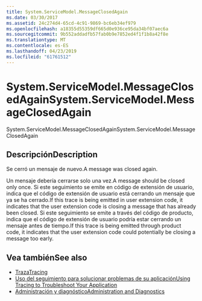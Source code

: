 ```yaml
---
title: System.ServiceModel.MessageClosedAgain
ms.date: 03/30/2017
ms.assetid: 24c274d4-65cd-4c91-9869-bc6eb34ef979
ms.openlocfilehash: a18355d55359df665d0e936ce95da34bf07aec6a
ms.sourcegitcommit: 9b552addadfb57fab0b9e7852ed4f1f1b8a42f8e
ms.translationtype: MT
ms.contentlocale: es-ES
ms.lasthandoff: 04/23/2019
ms.locfileid: "61761512"
---
```

# <a name="systemservicemodelmessageclosedagain"></a><span data-ttu-id="b3670-102">System.ServiceModel.MessageClosedAgain</span><span class="sxs-lookup"><span data-stu-id="b3670-102">System.ServiceModel.MessageClosedAgain</span></span>
<span data-ttu-id="b3670-103">System.ServiceModel.MessageClosedAgain</span><span class="sxs-lookup"><span data-stu-id="b3670-103">System.ServiceModel.MessageClosedAgain</span></span>  
  
## <a name="description"></a><span data-ttu-id="b3670-104">Descripción</span><span class="sxs-lookup"><span data-stu-id="b3670-104">Description</span></span>  
 <span data-ttu-id="b3670-105">Se cerró un mensaje de nuevo.</span><span class="sxs-lookup"><span data-stu-id="b3670-105">A message was closed again.</span></span>  
  
 <span data-ttu-id="b3670-106">Un mensaje debería cerrarse solo una vez.</span><span class="sxs-lookup"><span data-stu-id="b3670-106">A message should be closed only once.</span></span> <span data-ttu-id="b3670-107">Si este seguimiento se emite en código de extensión de usuario, indica que el código de extensión de usuario está cerrando un mensaje que ya se ha cerrado.</span><span class="sxs-lookup"><span data-stu-id="b3670-107">If this trace is being emitted in user extension code, it indicates that the user extension code is closing a message that has already been closed.</span></span> <span data-ttu-id="b3670-108">Si este seguimiento se emite a través del código de producto, indica que el código de extensión de usuario podría estar cerrando un mensaje antes de tiempo.</span><span class="sxs-lookup"><span data-stu-id="b3670-108">If this trace is being emitted through product code, it indicates that the user extension code could potentially be closing a message too early.</span></span>  
  
## <a name="see-also"></a><span data-ttu-id="b3670-109">Vea también</span><span class="sxs-lookup"><span data-stu-id="b3670-109">See also</span></span>

- [<span data-ttu-id="b3670-110">Traza</span><span class="sxs-lookup"><span data-stu-id="b3670-110">Tracing</span></span>](../../../../../docs/framework/wcf/diagnostics/tracing/index.md)
- [<span data-ttu-id="b3670-111">Uso del seguimiento para solucionar problemas de su aplicación</span><span class="sxs-lookup"><span data-stu-id="b3670-111">Using Tracing to Troubleshoot Your Application</span></span>](../../../../../docs/framework/wcf/diagnostics/tracing/using-tracing-to-troubleshoot-your-application.md)
- [<span data-ttu-id="b3670-112">Administración y diagnóstico</span><span class="sxs-lookup"><span data-stu-id="b3670-112">Administration and Diagnostics</span></span>](../../../../../docs/framework/wcf/diagnostics/index.md)
